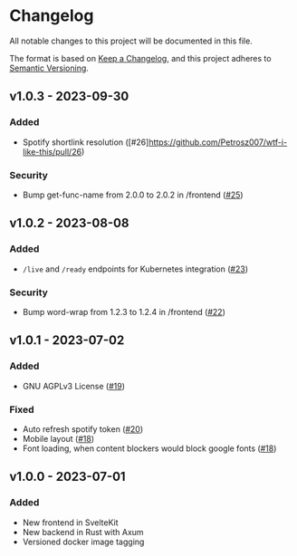 # Changelog

All notable changes to this project will be documented in this file.

The format is based on [Keep a Changelog](https://keepachangelog.com/en/1.0.0/),
and this project adheres to [Semantic Versioning](https://semver.org/spec/v2.0.0.html).

## v1.0.3 - 2023-09-30

### Added

- Spotify shortlink resolution ([#26]https://github.com/Petrosz007/wtf-i-like-this/pull/26)

### Security

- Bump get-func-name from 2.0.0 to 2.0.2 in /frontend ([#25](https://github.com/Petrosz007/wtf-i-like-this/pull/25))

## v1.0.2 - 2023-08-08

### Added

- `/live` and `/ready` endpoints for Kubernetes integration ([#23](https://github.com/Petrosz007/wtf-i-like-this/pull/22))

### Security

- Bump word-wrap from 1.2.3 to 1.2.4 in /frontend ([#22](https://github.com/Petrosz007/wtf-i-like-this/pull/22))


## v1.0.1 - 2023-07-02

### Added

- GNU AGPLv3 License ([#19](https://github.com/Petrosz007/wtf-i-like-this/pull/19))

### Fixed

- Auto refresh spotify token ([#20](https://github.com/Petrosz007/wtf-i-like-this/pull/20))
- Mobile layout ([#18](https://github.com/Petrosz007/wtf-i-like-this/pull/18))
- Font loading, when content blockers would block google fonts ([#18](https://github.com/Petrosz007/wtf-i-like-this/pull/18))

## v1.0.0 - 2023-07-01

### Added

- New frontend in SvelteKit
- New backend in Rust with Axum
- Versioned docker image tagging

